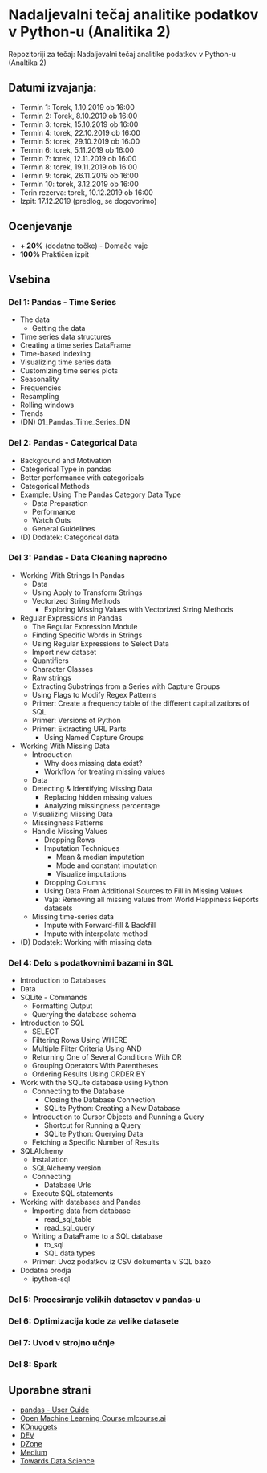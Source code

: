 # Nadaljevalni tečaj analitike podatkov v Python-u (Analitika 2)

Repozitoriji za tečaj: Nadaljevalni tečaj analitike podatkov v Python-u (Analtika 2)

## Datumi izvajanja:
- Termin 1: Torek, 1.10.2019 ob 16:00
- Termin 2: Torek, 8.10.2019 ob 16:00
- Termin 3: torek, 15.10.2019 ob 16:00
- Termin 4: torek, 22.10.2019 ob 16:00
- Termin 5: torek, 29.10.2019 ob 16:00
- Termin 6: torek, 5.11.2019 ob 16:00
- Termin 7: torek, 12.11.2019 ob 16:00
- Termin 8: torek, 19.11.2019 ob 16:00
- Termin 9: torek, 26.11.2019 ob 16:00
- Termin 10: torek, 3.12.2019 ob 16:00
- Terin rezerva: torek, 10.12.2019 ob 16:00
- Izpit: 17.12.2019 (predlog, se dogovorimo)


## Ocenjevanje
- **+ 20%** (dodatne točke) - Domače vaje
- **100%** Praktičen izpit

## Vsebina

### Del 1: Pandas - Time Series
- The data
    - Getting the data
- Time series data structures
- Creating a time series DataFrame
- Time-based indexing
- Visualizing time series data
- Customizing time series plots
- Seasonality
- Frequencies
- Resampling
- Rolling windows
- Trends
- (DN) 01_Pandas_Time_Series_DN

### Del 2: Pandas - Categorical Data
- Background and Motivation
- Categorical Type in pandas
- Better performance with categoricals
- Categorical Methods
- Example: Using The Pandas Category Data Type
    - Data Preparation
    - Performance
    - Watch Outs
    - General Guidelines
- (D) Dodatek: Categorical data

### Del 3: Pandas - Data Cleaning napredno
- Working With Strings In Pandas
    - Data
    - Using Apply to Transform Strings
    - Vectorized String Methods
        - Exploring Missing Values with Vectorized String Methods
- Regular Expressions in Pandas
    - The Regular Expression Module
    - Finding Specific Words in Strings
    - Using Regular Expressions to Select Data
    - Import new dataset
    - Quantifiers
    - Character Classes
    - Raw strings
    - Extracting Substrings from a Series with Capture Groups
    - Using Flags to Modify Regex Patterns
    - Primer: Create a frequency table of the different capitalizations of SQL
    - Primer: Versions of Python
    - Primer: Extracting URL Parts
        - Using Named Capture Groups
- Working With Missing Data
    - Introduction
        - Why does missing data exist?
        - Workflow for treating missing values
    - Data
    - Detecting & Identifying Missing Data
        - Replacing hidden missing values
        - Analyzing missingness percentage
    - Visualizing Missing Data
    - Missingness Patterns
    - Handle Missing Values 
        - Dropping Rows 
        - Imputation Techniques
            - Mean & median imputation
            - Mode and constant imputation
            - Visualize imputations
        - Dropping Columns
        - Using Data From Additional Sources to Fill in Missing Values
        - Vaja: Removing all missing values from World Happiness Reports datasets
    - Missing time-series data
        - Impute with Forward-fill & Backfill 
        - Impute with interpolate method
- (D) Dodatek: Working with missing data

### Del 4: Delo s podatkovnimi bazami in SQL
- Introduction to Databases
- Data
- SQLite - Commands
    - Formatting Output
    - Querying the database schema
- Introduction to SQL
    - SELECT
    - Filtering Rows Using WHERE
    - Multiple Filter Criteria Using AND
    - Returning One of Several Conditions With OR
    - Grouping Operators With Parentheses
    - Ordering Results Using ORDER BY
- Work with the SQLite database using Python
    - Connecting to the Database
        - Closing the Database Connection
        - SQLite Python: Creating a New Database
    - Introduction to Cursor Objects and Running a Query
        - Shortcut for Running a Query
        - SQLite Python: Querying Data
    - Fetching a Specific Number of Results
- SQLAlchemy
    - Installation
    - SQLAlchemy version
    - Connecting
        - Database Urls
    - Execute SQL statements
- Working with databases and Pandas
    - Importing data from database
        - read_sql_table
        - read_sql_query
    - Writing a DataFrame to a SQL database
        - to_sql
        - SQL data types
    - Primer: Uvoz podatkov iz CSV dokumenta v SQL bazo
- Dodatna orodja
    - ipython-sql

### Del 5: Procesiranje velikih datasetov v pandas-u

### Del 6: Optimizacija kode za velike datasete

### Del 7: Uvod v strojno učnje

### Del 8: Spark


## Uporabne strani
- [pandas - User Guide](https://pandas.pydata.org/pandas-docs/stable/user_guide/index.html)
- [Open Machine Learning Course mlcourse.ai](https://mlcourse.ai/)
- [KDnuggets](https://www.kdnuggets.com/)
- [DEV](https://dev.to/)
- [DZone](https://dzone.com)
- [Medium](https://medium.com/)
- [Towards Data Science](https://towardsdatascience.com/)

